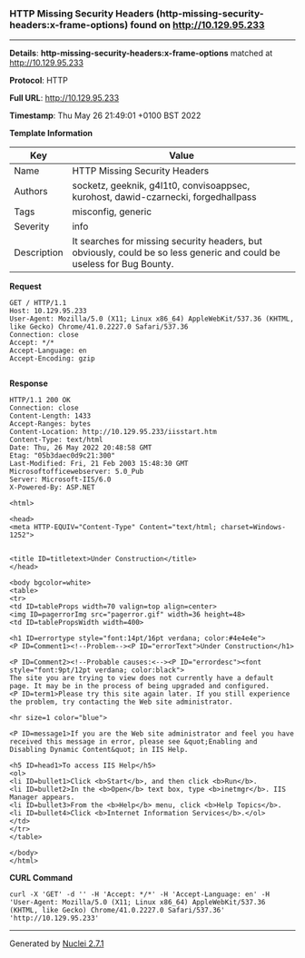 ### HTTP Missing Security Headers (http-missing-security-headers:x-frame-options) found on http://10.129.95.233
---
**Details**: **http-missing-security-headers:x-frame-options**  matched at http://10.129.95.233

**Protocol**: HTTP

**Full URL**: http://10.129.95.233

**Timestamp**: Thu May 26 21:49:01 +0100 BST 2022

**Template Information**

| Key | Value |
|---|---|
| Name | HTTP Missing Security Headers |
| Authors | socketz, geeknik, g4l1t0, convisoappsec, kurohost, dawid-czarnecki, forgedhallpass |
| Tags | misconfig, generic |
| Severity | info |
| Description | It searches for missing security headers, but obviously, could be so less generic and could be useless for Bug Bounty. |

**Request**
```http
GET / HTTP/1.1
Host: 10.129.95.233
User-Agent: Mozilla/5.0 (X11; Linux x86_64) AppleWebKit/537.36 (KHTML, like Gecko) Chrome/41.0.2227.0 Safari/537.36
Connection: close
Accept: */*
Accept-Language: en
Accept-Encoding: gzip


```

**Response**
```http
HTTP/1.1 200 OK
Connection: close
Content-Length: 1433
Accept-Ranges: bytes
Content-Location: http://10.129.95.233/iisstart.htm
Content-Type: text/html
Date: Thu, 26 May 2022 20:48:58 GMT
Etag: "05b3daec0d9c21:300"
Last-Modified: Fri, 21 Feb 2003 15:48:30 GMT
Microsoftofficewebserver: 5.0_Pub
Server: Microsoft-IIS/6.0
X-Powered-By: ASP.NET

<html>

<head>
<meta HTTP-EQUIV="Content-Type" Content="text/html; charset=Windows-1252">


<title ID=titletext>Under Construction</title>
</head>

<body bgcolor=white>
<table>
<tr>
<td ID=tableProps width=70 valign=top align=center>
<img ID=pagerrorImg src="pagerror.gif" width=36 height=48>
<td ID=tablePropsWidth width=400>

<h1 ID=errortype style="font:14pt/16pt verdana; color:#4e4e4e">
<P ID=Comment1><!--Problem--><P ID="errorText">Under Construction</h1>

<P ID=Comment2><!--Probable causes:<--><P ID="errordesc"><font style="font:9pt/12pt verdana; color:black">
The site you are trying to view does not currently have a default page. It may be in the process of being upgraded and configured.
<P ID=term1>Please try this site again later. If you still experience the problem, try contacting the Web site administrator.

<hr size=1 color="blue">

<P ID=message1>If you are the Web site administrator and feel you have received this message in error, please see &quot;Enabling and Disabling Dynamic Content&quot; in IIS Help.

<h5 ID=head1>To access IIS Help</h5>
<ol>
<li ID=bullet1>Click <b>Start</b>, and then click <b>Run</b>.
<li ID=bullet2>In the <b>Open</b> text box, type <b>inetmgr</b>. IIS Manager appears.
<li ID=bullet3>From the <b>Help</b> menu, click <b>Help Topics</b>.
<li ID=bullet4>Click <b>Internet Information Services</b>.</ol>
</td>
</tr>
</table>

</body>
</html>

```


**CURL Command**
```
curl -X 'GET' -d '' -H 'Accept: */*' -H 'Accept-Language: en' -H 'User-Agent: Mozilla/5.0 (X11; Linux x86_64) AppleWebKit/537.36 (KHTML, like Gecko) Chrome/41.0.2227.0 Safari/537.36' 'http://10.129.95.233'
```
---
Generated by [Nuclei 2.7.1](https://github.com/projectdiscovery/nuclei)